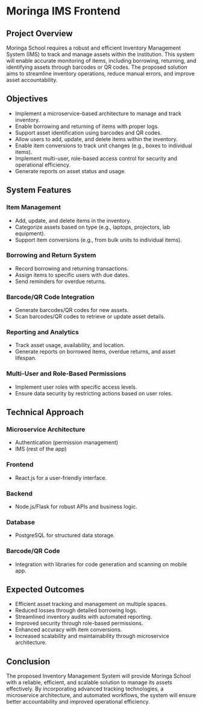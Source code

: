 # Moringa IMS Frontend

## Project Overview
Moringa School requires a robust and efficient Inventory Management System (IMS) to track and manage assets within the institution. This system will enable accurate monitoring of items, including borrowing, returning, and identifying assets through barcodes or QR codes. The proposed solution aims to streamline inventory operations, reduce manual errors, and improve asset accountability.

## Objectives
- Implement a microservice-based architecture to manage and track inventory.
- Enable borrowing and returning of items with proper logs.
- Support asset identification using barcodes and QR codes.
- Allow users to add, update, and delete items within the inventory.
- Enable item conversions to track unit changes (e.g., boxes to individual items).
- Implement multi-user, role-based access control for security and operational efficiency.
- Generate reports on asset status and usage.

## System Features

### Item Management
- Add, update, and delete items in the inventory.
- Categorize assets based on type (e.g., laptops, projectors, lab equipment).
- Support item conversions (e.g., from bulk units to individual items).

### Borrowing and Return System
- Record borrowing and returning transactions.
- Assign items to specific users with due dates.
- Send reminders for overdue returns.

### Barcode/QR Code Integration
- Generate barcodes/QR codes for new assets.
- Scan barcodes/QR codes to retrieve or update asset details.

### Reporting and Analytics
- Track asset usage, availability, and location.
- Generate reports on borrowed items, overdue returns, and asset lifespan.

### Multi-User and Role-Based Permissions
- Implement user roles with specific access levels.
- Ensure data security by restricting actions based on user roles.

## Technical Approach

### Microservice Architecture
- Authentication (permission management)
- IMS (rest of the app)

### Frontend
- React.js for a user-friendly interface.

### Backend
- Node.js/Flask for robust APIs and business logic.

### Database
- PostgreSQL for structured data storage.

### Barcode/QR Code
- Integration with libraries for code generation and scanning on mobile app.

## Expected Outcomes
- Efficient asset tracking and management on multiple spaces.
- Reduced losses through detailed borrowing logs.
- Streamlined inventory audits with automated reporting.
- Improved security through role-based permissions.
- Enhanced accuracy with item conversions.
- Increased scalability and maintainability through microservice architecture.

## Conclusion
The proposed Inventory Management System will provide Moringa School with a reliable, efficient, and scalable solution to manage its assets effectively. By incorporating advanced tracking technologies, a microservice architecture, and automated workflows, the system will ensure better accountability and improved operational efficiency.